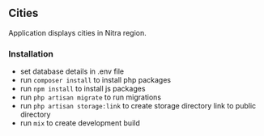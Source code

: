 ## Cities

Application displays cities in Nitra region. 

### Installation
- set database details in .env file
- run `composer install` to install php packages
- run `npm install` to install js packages
- run `php artisan migrate` to run migrations
- run `php artisan storage:link` to create storage directory link to public directory
- run `mix` to create development build

